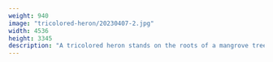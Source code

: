 ```yaml
---
weight: 940
image: "tricolored-heron/20230407-2.jpg"
width: 4536
height: 3345
description: "A tricolored heron stands on the roots of a mangrove tree<br/>f/4.8, 1/400, 100.0 mm, iso800"
---
```

